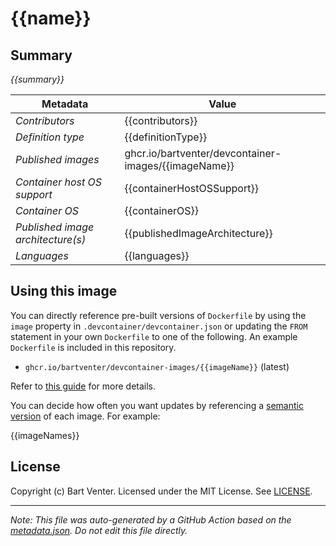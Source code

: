# {{name}}

## Summary
*{{summary}}*

| Metadata | Value |
|----------|-------|
| *Contributors* | {{contributors}} |
| *Definition type* | {{definitionType}} |
| *Published images* | ghcr.io/bartventer/devcontainer-images/{{imageName}} |
| *Container host OS support* | {{containerHostOSSupport}} |
| *Container OS* | {{containerOS}} |
| *Published image architecture(s)* | {{publishedImageArchitecture}} |
| *Languages* | {{languages}} |

## Using this image
You can directly reference pre-built versions of `Dockerfile` by using the `image` property in `.devcontainer/devcontainer.json` or updating the `FROM` statement in your own  `Dockerfile` to one of the following. An example `Dockerfile` is included in this repository.
- `ghcr.io/bartventer/devcontainer-images/{{imageName}}` (latest)

Refer to [this guide](https://containers.dev/guide/dockerfile) for more details.

You can decide how often you want updates by referencing a [semantic version](https://semver.org/) of each image. For example:

{{imageNames}}

## License
Copyright (c) Bart Venter.
Licensed under the MIT License. See [LICENSE](https://github.com/bartventer/devcontainer-images/blob/main/LICENSE).

---

_Note: This file was auto-generated by a GitHub Action based on the [metadata.json](./metadata.json). Do not edit this file directly._